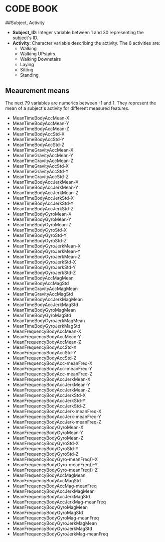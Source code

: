 # CODE BOOK

##Subject, Activity

  * __Subject_ID__: Integer variable between 1 and 30 representing the subject's ID.
  * __Activity__: Character variable describing the activity. The 6 activities are:
    * Walking
    * Walking UPstairs
    * Walking Downstairs
    * Laying
    * Sitting
    * Standing
## Meaurement means
The next 79 variables are numerics between -1 and 1. They represent the mean of a subject's activity for different measured features.
  * MeanTimeBodyAccMean-X
  * MeanTimeBodyAccMean-Y                 
  * MeanTimeBodyAccMean-Z
  * MeanTimeBodyAccStd-X                  
  * MeanTimeBodyAccStd-Y
  * MeanTimeBodyAccStd-Z                   
  * MeanTimeGravityAccMean-X
  * MeanTimeGravityAccMean-Y
  * MeanTimeGravityAccMean-Z
  * MeanTimeGravityAccStd-X
  * MeanTimeGravityAccStd-Y
  * MeanTimeGravityAccStd-Z  
  * MeanTimeBodyAccJerkMean-X
  * MeanTimeBodyAccJerkMean-Y  
  * MeanTimeBodyAccJerkMean-Z
  * MeanTimeBodyAccJerkStd-X    
  * MeanTimeBodyAccJerkStd-Y
  * MeanTimeBodyAccJerkStd-Z     
  * MeanTimeBodyGyroMean-X
  * MeanTimeBodyGyroMean-Y       
  * MeanTimeBodyGyroMean-Z
  * MeanTimeBodyGyroStd-X
  * MeanTimeBodyGyroStd-Y
  * MeanTimeBodyGyroStd-Z    
  * MeanTimeBodyGyroJerkMean-X
  * MeanTimeBodyGyroJerkMean-Y      
  * MeanTimeBodyGyroJerkMean-Z
  * MeanTimeBodyGyroJerkStd-X     
  * MeanTimeBodyGyroJerkStd-Y
  * MeanTimeBodyGyroJerkStd-Z
  * MeanTimeBodyAccMagMean
  * MeanTimeBodyAccMagStd            
  * MeanTimeGravityAccMagMean
  * MeanTimeGravityAccMagStd            
  * MeanTimeBodyAccJerkMagMean
  * MeanTimeBodyAccJerkMagStd             
  * MeanTimeBodyGyroMagMean
  * MeanTimeBodyGyroMagStd        
  * MeanTimeBodyGyroJerkMagMean
  * MeanTimeBodyGyroJerkMagStd         
  * MeanFrequencyBodyAccMean-X
  * MeanFrequencyBodyAccMean-Y        
  * MeanFrequencyBodyAccMean-Z
  * MeanFrequencyBodyAccStd-X       
  * MeanFrequencyBodyAccStd-Y
  * MeanFrequencyBodyAccStd-Z          
  * MeanFrequencyBodyAcc-meanFreq-X
  * MeanFrequencyBodyAcc-meanFreq-Y     
  * MeanFrequencyBodyAcc-meanFreq-Z
  * MeanFrequencyBodyAccJerkMean-X        
  * MeanFrequencyBodyAccJerkMean-Y
  * MeanFrequencyBodyAccJerkMean-Z        
  * MeanFrequencyBodyAccJerkStd-X
  * MeanFrequencyBodyAccJerkStd-Y         
  * MeanFrequencyBodyAccJerkStd-Z
  * MeanFrequencyBodyAccJerk-meanFreq-X
  * MeanFrequencyBodyAccJerk-meanFreq-Y
  * MeanFrequencyBodyAccJerk-meanFreq-Z
  * MeanFrequencyBodyGyroMean-X
  * MeanFrequencyBodyGyroMean-Y
  * MeanFrequencyBodyGyroMean-Z
  * MeanFrequencyBodyGyroStd-X
  * MeanFrequencyBodyGyroStd-Y
  * MeanFrequencyBodyGyroStd-Z
  * MeanFrequencyBodyGyro-meanFreq()-X
  * MeanFrequencyBodyGyro-meanFreq()-Y
  * MeanFrequencyBodyGyro-meanFreq()-Z
  * MeanFrequencyBodyAccMagMean
  * MeanFrequencyBodyAccMagStd
  * MeanFrequencyBodyAccMag-meanFreq
  * MeanFrequencyBodyAccJerkMagMean
  * MeanFrequencyBodyAccJerkMagStd  
  * MeanFrequencyBodyAccJerkMag-meanFreq
  * MeanFrequencyBodyGyroMagMean
  * MeanFrequencyBodyGyroMagStd
  * MeanFrequencyBodyGyroMag-meanFreq
  * MeanFrequencyBodyGyroJerkMagMean
  * MeanFrequencyBodyGyroJerkMagStd
  * MeanFrequencyBodyGyroJerkMag-meanFreq